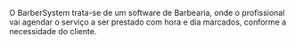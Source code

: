 O BarberSystem trata-se de um software de Barbearia, onde o profissional vai agendar o serviço a ser prestado com hora e dia marcados, conforme a necessidade do cliente.
